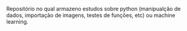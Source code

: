 Repositório no qual armazeno estudos sobre python (manipualção de dados, importação de imagens, testes de funções, etc) ou machine learning.

